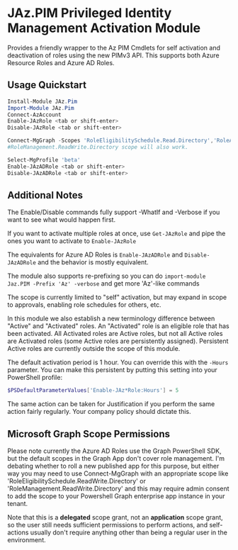 # JAz.PIM Privileged Identity Management Activation Module

Provides a friendly wrapper to the Az PIM Cmdlets for self activation and deactivation of roles using the new PIMv3 API.
This supports both Azure Resource Roles and Azure AD Roles.

## Usage Quickstart

```powershell
Install-Module JAz.Pim
Import-Module JAz.Pim
Connect-AzAccount
Enable-JAzRole <tab or shift-enter>
Disable-JAzRole <tab or shift-enter>

Connect-MgGraph -Scopes 'RoleEligibilitySchedule.Read.Directory','RoleAssignmentSchedule.ReadWrite.Directory','AdministrativeUnit.Read.All'
#RoleManagement.ReadWrite.Directory scope will also work.

Select-MgProfile 'beta'
Enable-JAzADRole <tab or shift-enter>
Disable-JAzADRole <tab or shift-enter>
```

## Additional Notes

The Enable/Disable commands fully support -WhatIf and -Verbose if you want to see what would happen first.

If you want to activate multiple roles at once, use `Get-JAzRole` and pipe the ones you want to activate to `Enable-JAzRole`

The equivalents for Azure AD Roles is `Enable-JAzADRole` and `Disable-JAzADRole` and the behavior is mostly equivalent.

The module also supports re-prefixing so you can do `import-module Jaz.PIM -Prefix 'Az' -verbose` and get more 'Az'-like commands

The scope is currently limited to "self" activation, but may expand in scope to approvals, enabling role schedules for others, etc.

In this module we also establish a new terminology difference between "Active" and "Activated" roles. An "Activated" role
is an eligible role that has been activated. All Activated roles are Active roles, but not all Active roles are
Activated roles (some Active roles are persistently assigned). Persistent Active roles are currently outside the scope
of this module.

The default activation period is 1 hour. You can override this with the `-Hours` parameter. You can make this persistent
by putting this setting into your PowerShell profile:

```powershell
$PSDefaultParameterValues['Enable-JAz*Role:Hours'] = 5
```

The same action can be taken for Justification if you perform the same action fairly regularly. Your company policy
should dictate this.

## Microsoft Graph Scope Permissions

Please note currently the Azure AD Roles use the Graph PowerShell SDK, but the default scopes in the Graph App don't
cover role management. I'm debating whether to roll a new published app for this purpose, but either way you may need
to use Connect-MgGraph with an appropriate scope like 'RoleEligibilitySchedule.ReadWrite.Directory' or 'RoleManagement.ReadWrite.Directory'
and this may require admin consent to add the scope to your Powershell Graph enterprise app instance in your tenant.

Note that this is a **delegated** scope grant, not an **application** scope grant, so the user still needs sufficient permissions
to perform actions, and self-actions usually don't require anything other than being a regular user in the environment.
